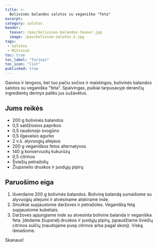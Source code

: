 ```yaml
---
title: >-
  Bolivinės balandos salotos su veganiška "feta"
excerpt:
category: salotos
header:
  teaser: /pav/bolivines-balandos-teaser.jpg
  image: /pav/bolivine-salotos-2.jpg
tags:
 - Salotos
 - Mišrainė
toc: true
toc_label: "Turinys"
toc_icon: "list"
published: true
---
```


Gaivios ir lengvos, bet tuo pačiu sočios ir maistingos, bolivinės balandos salotos su veganiška "feta".
Spalvingas, puikiai tarpusavyje derančių ingredientų derinys paliks jus sužavėtus. 

## Jums reikės

* 200 g bolivinės balandos
* 0,5 saldžiosios paprikos
* 0,5 raudonojo svogūno
* 0,5 ilgavaisio agurko
* 2 v.š. alyvuogių aliejaus
* 200 g veganiškos fetos alternatyvos
* 140 g konservuotų kukurūzų
* 0,5 citrinos
* Šviežių petražolių
* Žiupsnelio druskos ir juodųjų pipirų

## Paruošimo eiga

1. Išverdame 200 g bolivinės balandos. Bolivinę balandą sumaišome su alyvuogių aliejumi ir atvėsiname atskirame inde.
2. Smulkiai supjaustome daržoves ir petražoles. Veganišką fetą supjaustome kubeliais.
3. Daržoves apjungiame inde su atvesinta bolivine balanda ir veganiška feta. Įdedame žiupsnelį druskos ir juodųjų pipirų, įspaudžiame šviežių citrinos sulčių (naudojame pusę citrinos arba pagal skonį). Viską išmaišome.

Skanaus!
